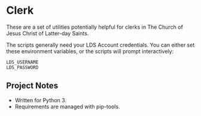 Clerk
=====

These are a set of utilities potentially helpful for clerks in The 
Church of Jesus Christ of Latter-day Saints.

The scripts generally need your LDS Account credentials. You can either 
set these environment variables, or the scripts will prompt 
interactively:

    LDS_USERNAME
    LDS_PASSWORD


Project Notes
-------------

* Written for Python 3.
* Requirements are managed with pip-tools.

